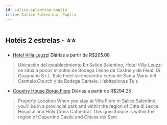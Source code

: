 ```yaml
---
id: salice-salentino-puglia
title: Salice Salentino, Puglia
---
```


<center><img src="http://cdn.smyrooms.com/cloudcontent/fotos/agregadorHotelero/0025/14901/2514901/1.jpg?f=15062345" alt="" /></center>


## Hotéis 2 estrelas - ⭐️⭐️

-    [Hotel Villa Leuzzi](https://www.hurb.com/hoteis/salice-salentino/hotel-villa-leuzzi-JNP-JP683411?cmp=18055) Diárias a partir de R$205.08
   > Ubicación del establecimiento En Salice Salentino, Hotel Villa Leuzzi se sitúa a pocos minutos de Bodega Leone de Castris y de Feudi Di Guagnano S.r.l.. Este hotel se encuentra cerca de Santa Maria del Carmelo Church y de Bodega Cantele. Habitaciones Te s
-    [Country House Borgo Fiore](https://www.hurb.com/hoteis/salice-salentino/country-house-borgo-fiore-JNP-JP951518?cmp=18055) Diárias a partir de R$294.25
   > Property Location When you stay at Villa Fiore in Salice Salentino, you&apos;ll be in a provincial park and within the region of Citta di Lecce Hospital and Holy Cross Cathedral. This guesthouse is within the region of Copertino Castle and Chiesa dei Sant

